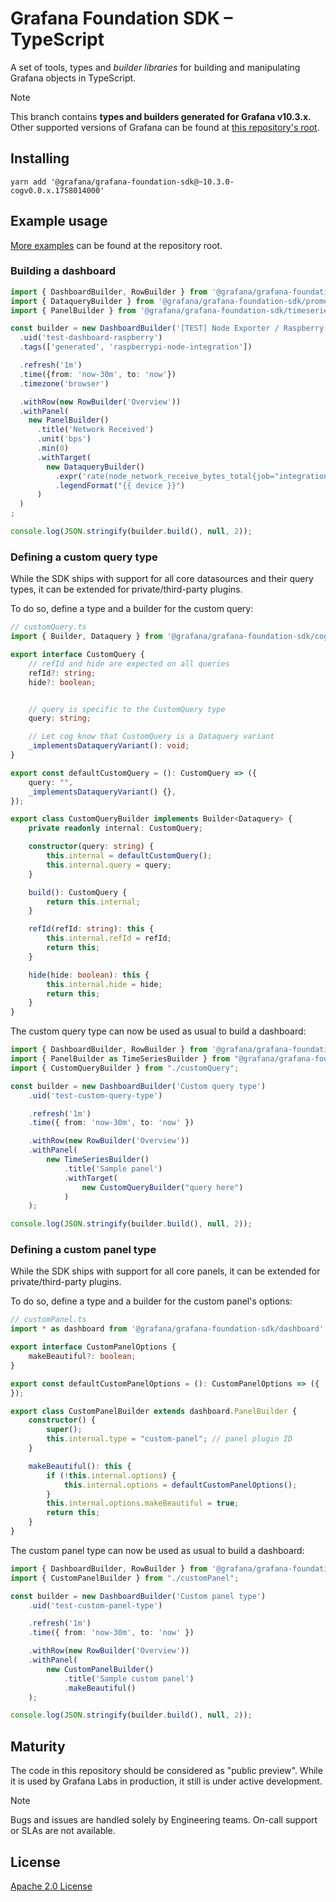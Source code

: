 # Grafana Foundation SDK – TypeScript

A set of tools, types and *builder libraries* for building and manipulating Grafana objects in TypeScript.

> [!NOTE]
> This branch contains **types and builders generated for Grafana v10.3.x.**
> Other supported versions of Grafana can be found at [this repository's root](https://github.com/grafana/grafana-foundation-sdk/).

## Installing

```shell
yarn add '@grafana/grafana-foundation-sdk@~10.3.0-cogv0.0.x.1758014000'
```

## Example usage

[More examples](https://github.com/grafana/grafana-foundation-sdk/tree/main/examples/typescript) can be found at the repository root.

### Building a dashboard

```typescript
import { DashboardBuilder, RowBuilder } from '@grafana/grafana-foundation-sdk/dashboard';
import { DataqueryBuilder } from '@grafana/grafana-foundation-sdk/prometheus';
import { PanelBuilder } from '@grafana/grafana-foundation-sdk/timeseries';

const builder = new DashboardBuilder('[TEST] Node Exporter / Raspberry')
  .uid('test-dashboard-raspberry')
  .tags(['generated', 'raspberrypi-node-integration'])

  .refresh('1m')
  .time({from: 'now-30m', to: 'now'})
  .timezone('browser')

  .withRow(new RowBuilder('Overview'))
  .withPanel(
    new PanelBuilder()
      .title('Network Received')
      .unit('bps')
      .min(0)
      .withTarget(
        new DataqueryBuilder()
          .expr('rate(node_network_receive_bytes_total{job="integrations/raspberrypi-node", device!="lo"}[$__rate_interval]) * 8')
          .legendFormat("{{ device }}")
      )
  )
;

console.log(JSON.stringify(builder.build(), null, 2));
```

### Defining a custom query type

While the SDK ships with support for all core datasources and their query types,
it can be extended for private/third-party plugins.

To do so, define a type and a builder for the custom query:

```typescript
// customQuery.ts
import { Builder, Dataquery } from '@grafana/grafana-foundation-sdk/cog';

export interface CustomQuery {
    // refId and hide are expected on all queries
    refId?: string;
    hide?: boolean;


    // query is specific to the CustomQuery type
    query: string;

    // Let cog know that CustomQuery is a Dataquery variant
    _implementsDataqueryVariant(): void;
}

export const defaultCustomQuery = (): CustomQuery => ({
    query: "",
    _implementsDataqueryVariant() {},
});

export class CustomQueryBuilder implements Builder<Dataquery> {
    private readonly internal: CustomQuery;

    constructor(query: string) {
        this.internal = defaultCustomQuery();
        this.internal.query = query;
    }

    build(): CustomQuery {
        return this.internal;
    }

    refId(refId: string): this {
        this.internal.refId = refId;
        return this;
    }

    hide(hide: boolean): this {
        this.internal.hide = hide;
        return this;
    }
}
```

The custom query type can now be used as usual to build a dashboard:

```typescript
import { DashboardBuilder, RowBuilder } from '@grafana/grafana-foundation-sdk/dashboard';
import { PanelBuilder as TimeSeriesBuilder } from "@grafana/grafana-foundation-sdk/timeseries";
import { CustomQueryBuilder } from "./customQuery";

const builder = new DashboardBuilder('Custom query type')
    .uid('test-custom-query-type')

    .refresh('1m')
    .time({ from: 'now-30m', to: 'now' })

    .withRow(new RowBuilder('Overview'))
    .withPanel(
        new TimeSeriesBuilder()
            .title('Sample panel')
            .withTarget(
                new CustomQueryBuilder("query here")
            )
    );

console.log(JSON.stringify(builder.build(), null, 2));
```

### Defining a custom panel type

While the SDK ships with support for all core panels, it can be extended for
private/third-party plugins.

To do so, define a type and a builder for the custom panel's options:

```typescript
// customPanel.ts
import * as dashboard from '@grafana/grafana-foundation-sdk/dashboard';

export interface CustomPanelOptions {
    makeBeautiful?: boolean;
}

export const defaultCustomPanelOptions = (): CustomPanelOptions => ({
});

export class CustomPanelBuilder extends dashboard.PanelBuilder {
    constructor() {
        super();
        this.internal.type = "custom-panel"; // panel plugin ID
    }

    makeBeautiful(): this {
        if (!this.internal.options) {
            this.internal.options = defaultCustomPanelOptions();
        }
        this.internal.options.makeBeautiful = true;
        return this;
    }
}
```

The custom panel type can now be used as usual to build a dashboard:

```typescript
import { DashboardBuilder, RowBuilder } from '@grafana/grafana-foundation-sdk/dashboard';
import { CustomPanelBuilder } from "./customPanel";

const builder = new DashboardBuilder('Custom panel type')
    .uid('test-custom-panel-type')

    .refresh('1m')
    .time({ from: 'now-30m', to: 'now' })

    .withRow(new RowBuilder('Overview'))
    .withPanel(
        new CustomPanelBuilder()
            .title('Sample custom panel')
            .makeBeautiful()
    );

console.log(JSON.stringify(builder.build(), null, 2));
```

## Maturity

The code in this repository should be considered as "public preview". While it is used by Grafana Labs in production, it still is under active development.

> [!NOTE]
> Bugs and issues are handled solely by Engineering teams. On-call support or SLAs are not available.

## License

[Apache 2.0 License](./LICENSE)
